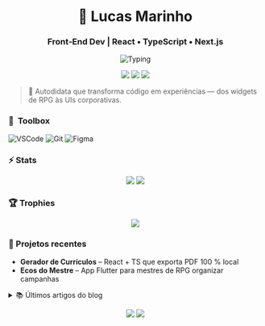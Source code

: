 <h1 align="center">🌟 Lucas Marinho</h1>
<h3 align="center">Front‑End Dev | React • TypeScript • Next.js</h3>

<p align="center">
  <img src="https://readme-typing-svg.demolab.com?font=Fira+Code&pause=1000&width=435&lines=Crafting+Elegant+UIs;Building+RPG+Tools;Loving+Jazz+Solos" alt="Typing" />
</p>

<p align="center">
  <img src="https://img.shields.io/badge/React-20232A?logo=react&logoColor=61DAFB&style=for-the-badge" />
  <img src="https://img.shields.io/badge/Next.js-000?logo=next.js&logoColor=white&style=for-the-badge" />
  <img src="https://img.shields.io/badge/Tailwind-38B2AC?logo=tailwindcss&logoColor=white&style=for-the-badge" />
</p>

> 🎯 Autodidata que transforma código em experiências — dos widgets de RPG às UIs corporativas.

### 🧰 &nbsp;Toolbox
![VSCode](https://img.shields.io/badge/VSCode-007ACC?logo=visual-studio-code&logoColor=white)
![Git](https://img.shields.io/badge/Git-F05032?logo=git&logoColor=white)
![Figma](https://img.shields.io/badge/Figma-F24E1E?logo=figma&logoColor=white)

### ⚡ Stats
<p align="center">
  <img src="https://github-readme-stats.vercel.app/api?username=lucasmarinho&show_icons=true&theme=tokyonight" />
  <img src="https://github-readme-streak-stats.herokuapp.com/?user=lucasmarinho&theme=tokyonight" />
</p>

### 🏆 Trophies
<p align="center">
  <img src="https://github-profile-trophy.vercel.app/?username=lucasmarinho&theme=onedark&rank=S,AAA,AA,A" />
</p>

### 🔭 Projetos recentes
- **Gerador de Currículos** – React + TS que exporta PDF 100 % local
- **Ecos do Mestre** – App Flutter para mestres de RPG organizar campanhas

<details>
<summary>📚 Últimos artigos do blog</summary>

<!-- BLOG-POST-LIST:START -->
<!-- BLOG-POST-LIST:END -->

</details>

<p align="center">
  <a href="https://linkedin.com/in/lucas-marinho"><img src="https://img.shields.io/badge/LinkedIn-0A66C2?logo=linkedin&logoColor=white&style=for-the-badge"></a>
  <a href="mailto:lucas@example.com"><img src="https://img.shields.io/badge/E‑mail-D14836?logo=gmail&logoColor=white&style=for-the-badge"></a>
</p>
